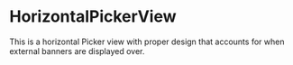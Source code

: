 # HorizontalPickerView
This is a horizontal Picker view with proper design that accounts for when external banners are displayed over.
